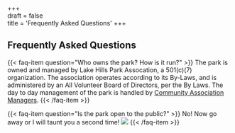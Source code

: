 +++  
draft = false  
title = 'Frequently Asked Questions'
+++

## Frequently Asked Questions

{{< faq-item question="Who owns the park?  How is it run?" >}}
    The park is owned and managed by Lake Hills Park Assocation, a 501(c)(7) organization.
    The association operates according to its By-Laws, and is administered by an All Volunteer Board of Directors, per the By Laws.
    The day to day management of the park is handled by <a href="https://camanagers.com">Community Association Managers</a>.
{{< /faq-item >}}

{{< faq-item question="Is the park open to the public?" >}}
No!  Now go away or I will taunt you a second time!
<img src=https://misc-ramblings.com/wp-content/uploads/monty-python-french-taunting.jpg />
{{< /faq-item >}}


